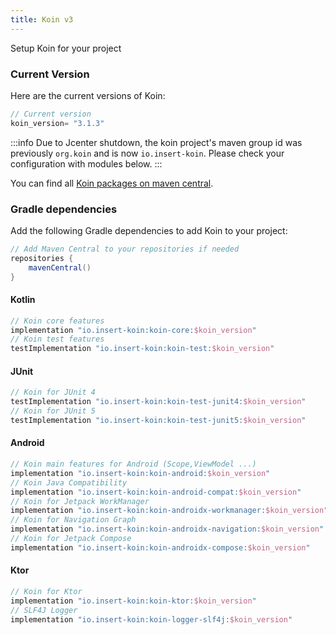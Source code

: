 ```yaml
---
title: Koin v3
---
```


 Setup Koin for your project 

### Current Version

Here are the current versions of Koin:

```groovy
// Current version
koin_version= "3.1.3"
```

:::info
 Due to Jcenter shutdown, the koin project's maven group id was previously `org.koin` and is now `io.insert-koin`. Please check your configuration with modules below.
:::

You can find all [Koin packages on maven central](https://search.maven.org/search?q=io.insert-koin).

### Gradle dependencies

Add the following Gradle dependencies to add Koin to your project:

```groovy
// Add Maven Central to your repositories if needed
repositories {
    mavenCentral()
}
```

#### **Kotlin**

```groovy
// Koin core features
implementation "io.insert-koin:koin-core:$koin_version"
// Koin test features
testImplementation "io.insert-koin:koin-test:$koin_version"
```

#### **JUnit**

```groovy
// Koin for JUnit 4
testImplementation "io.insert-koin:koin-test-junit4:$koin_version"
// Koin for JUnit 5
testImplementation "io.insert-koin:koin-test-junit5:$koin_version"
```

#### **Android**

```groovy
// Koin main features for Android (Scope,ViewModel ...)
implementation "io.insert-koin:koin-android:$koin_version"
// Koin Java Compatibility
implementation "io.insert-koin:koin-android-compat:$koin_version"
// Koin for Jetpack WorkManager
implementation "io.insert-koin:koin-androidx-workmanager:$koin_version"
// Koin for Navigation Graph
implementation "io.insert-koin:koin-androidx-navigation:$koin_version"
// Koin for Jetpack Compose
implementation "io.insert-koin:koin-androidx-compose:$koin_version"
```


#### **Ktor**

```groovy
// Koin for Ktor 
implementation "io.insert-koin:koin-ktor:$koin_version"
// SLF4J Logger
implementation "io.insert-koin:koin-logger-slf4j:$koin_version"
```
